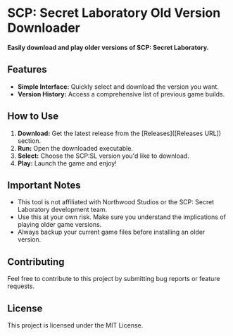 # SCP: Secret Laboratory Old Version Downloader

**Easily download and play older versions of SCP: Secret Laboratory.**

## Features

* **Simple Interface:** Quickly select and download the version you want.
* **Version History:** Access a comprehensive list of previous game builds.
  
## How to Use

1. **Download:** Get the latest release from the [Releases]([Releases URL]) section.
2. **Run:** Open the downloaded executable.
3. **Select:** Choose the SCP:SL version you'd like to download.
5. **Play:** Launch the game and enjoy!

## Important Notes

* This tool is not affiliated with Northwood Studios or the SCP: Secret Laboratory development team.
* Use this at your own risk.  Make sure you understand the implications of playing older game versions.
* Always backup your current game files before installing an older version.

## Contributing

Feel free to contribute to this project by submitting bug reports or feature requests.

## License

This project is licensed under the MIT License.
